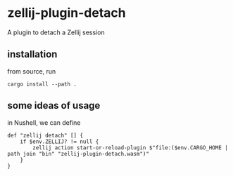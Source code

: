 # zellij-plugin-detach
A plugin to detach a Zellij session

## installation
from source, run
```shell
cargo install --path .
```

## some ideas of usage
in Nushell, we can define
```nushell
def "zellij detach" [] {
    if $env.ZELLIJ? != null {
        zellij action start-or-reload-plugin $"file:($env.CARGO_HOME | path join "bin" "zellij-plugin-detach.wasm")"
    }
}
```
